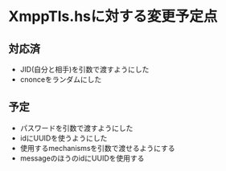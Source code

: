 XmppTls.hsに対する変更予定点
============================

対応済
------

* JID(自分と相手)を引数で渡すようにした
* cnonceをランダムにした

予定
----

* パスワードを引数で渡すようにした
* idにUUIDを使うようにした
* 使用するmechanismsを引数で渡せるようにする
* messageのほうのidにUUIDを使用する
